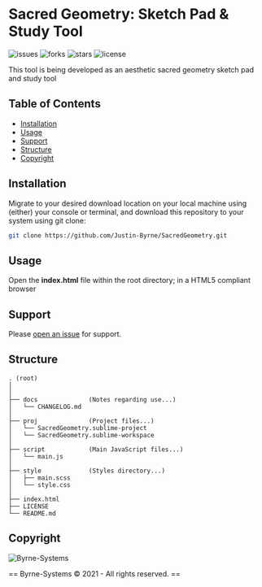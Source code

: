 # Sacred Geometry: Sketch Pad & Study Tool

![issues](https://img.shields.io/github/issues/Justin-Byrne/SacredGeometry)
![forks](https://img.shields.io/github/forks/Justin-Byrne/SacredGeometry)
![stars](https://img.shields.io/github/stars/Justin-Byrne/SacredGeometry)
![license](https://img.shields.io/github/license/Justin-Byrne/SacredGeometry)

This tool is being developed as an aesthetic sacred geometry sketch pad and study tool

## Table of Contents
- [Installation](#installation)
- [Usage](#usage)
- [Support](#support)
- [Structure](#structure)
- [Copyright](#copyright)

## Installation

Migrate to your desired download location on your local machine using (either) your console or terminal, and download this repository to your system using git clone:

```sh
git clone https://github.com/Justin-Byrne/SacredGeometry.git
```

## Usage

Open the **index.html** file within the root directory; in a HTML5 compliant browser

## Support

Please [open an issue](https://github.com/Justin-Byrne/SacredGeometry/issues/new) for support.

## Structure

    . (root)
    │
    │
    ├── docs              (Notes regarding use...)
    │   └── CHANGELOG.md
    │
    ├── proj              (Project files...)
    │   └── SacredGeometry.sublime-project
    │   └── SacredGeometry.sublime-workspace
    │
    ├── script            (Main JavaScript files...)
    │   └── main.js
    │
    ├── style             (Styles directory...)
    │   ├── main.scss
    │   └── style.css
    │
    ├── index.html
    ├── LICENSE
    └── README.md


## Copyright

![Byrne-Systems](http://byrne-systems.com/content/static/cube_sm.png)

== Byrne-Systems © 2021 - All rights reserved. ==